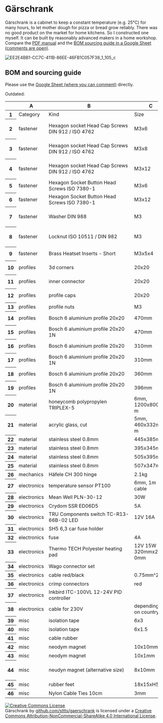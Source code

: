 # Gärschrank

Gärschrank is a cabinet to keep a constant temperature (e.g. 25°C) for many hours, to let mother dough for pizza or bread grow reliably. There was no good product on the market for home kitchens. So I constructed one myself. It can be built by reasonably advanced makers in a home workshop. Compare the [PDF manual](https://github.com/sttts/gaerschrank/raw/main/manual.pdf) and the [BOM sourcing guide in a Google Sheet (comments are open)](https://docs.google.com/spreadsheets/d/1iQExdZlAbJB_AZ4Cb8j4MoTpXGVJk9_lcCnTzCELtOU/edit?usp=sharing).

![EE2E4BB1-CC7C-411B-86EE-46FB1C057F38_1_105_c](https://user-images.githubusercontent.com/730123/141655357-31af5516-e4b0-4ad9-aaab-cb48141a5976.jpeg)

## BOM and sourcing guide

Please use the [Google Sheet (where you can comment)](https://docs.google.com/spreadsheets/d/1iQExdZlAbJB_AZ4Cb8j4MoTpXGVJk9_lcCnTzCELtOU/edit?usp=sharing) directly.

Outdated:

<table class="waffle" cellspacing="0" cellpadding="0"><thead><tr><th class="row-header freezebar-origin-ltr"></th><th id="0C0" style="width:100px;" class="column-headers-background">A</th><th id="0C1" style="width:269px;" class="column-headers-background">B</th><th id="0C2" style="width:100px;" class="column-headers-background">C</th><th id="0C3" style="width:66px;" class="column-headers-background">D</th><th id="0C4" style="width:147px;" class="column-headers-background">E</th><th id="0C5" style="width:136px;" class="column-headers-background">F</th><th id="0C6" style="width:131px;" class="column-headers-background">G</th></tr></thead><tbody><tr style="height: 20px"><th id="0R0" style="height: 20px;" class="row-headers-background"><div class="row-header-wrapper" style="line-height: 20px">1</div></th><td class="s0" dir="ltr">Category</td><td class="s0" dir="ltr">Kind</td><td class="s0" dir="ltr">Size</td><td class="s1" dir="ltr">Number</td><td class="s0" dir="ltr">Vendor</td><td class="s0"></td><td class="s0"></td></tr><tr style="height: 20px"><th id="0R1" style="height: 20px;" class="row-headers-background"><div class="row-header-wrapper" style="line-height: 20px">2</div></th><td class="s2" dir="ltr">fastener</td><td class="s2 softmerge" dir="ltr"><div class="softmerge-inner" style="width:266px;left:-1px">Hexagon socket Head Cap Screws DIN 912 / ISO 4762</div></td><td class="s2" dir="ltr">M3x6</td><td class="s3" dir="ltr">4</td><td class="s4" dir="ltr"><a target="_blank" href="https://www.amazon.de/Zylinderschrauben-mit-Innensechskant-Vollgewinde-Zylinderkopfschrauben/dp/B01H9LJSD2">Amazon.de</a></td><td class="s2" dir="ltr">or some DIN 912 set</td><td class="s2"></td></tr><tr style="height: 20px"><th id="0R2" style="height: 20px;" class="row-headers-background"><div class="row-header-wrapper" style="line-height: 20px">3</div></th><td class="s2" dir="ltr">fastener</td><td class="s2 softmerge" dir="ltr"><div class="softmerge-inner" style="width:266px;left:-1px">Hexagon socket Head Cap Screws DIN 912 / ISO 4762</div></td><td class="s2" dir="ltr">M3x8</td><td class="s3" dir="ltr">10</td><td class="s4" dir="ltr"><a target="_blank" href="https://www.amazon.de/Zylinderschrauben-mit-Innensechskant-Vollgewinde-Zylinderkopfschrauben/dp/B01H9LJT0Y">Amazon.de</a></td><td class="s2" dir="ltr">or some DIN 912 set</td><td class="s2"></td></tr><tr style="height: 20px"><th id="0R3" style="height: 20px;" class="row-headers-background"><div class="row-header-wrapper" style="line-height: 20px">4</div></th><td class="s2" dir="ltr">fastener</td><td class="s2 softmerge" dir="ltr"><div class="softmerge-inner" style="width:266px;left:-1px">Hexagon socket Head Cap Screws DIN 912 / ISO 4762</div></td><td class="s2" dir="ltr">M3x12</td><td class="s3" dir="ltr">2</td><td class="s4" dir="ltr"><a target="_blank" href="https://www.amazon.de/Zylinderschrauben-mit-Innensechskant-Vollgewinde-Zylinderkopfschrauben/dp/B01H9HDBAM">Amazon.de</a></td><td class="s2" dir="ltr">or some DIN 912 set</td><td class="s2"></td></tr><tr style="height: 20px"><th id="0R4" style="height: 20px;" class="row-headers-background"><div class="row-header-wrapper" style="line-height: 20px">5</div></th><td class="s2" dir="ltr">fastener</td><td class="s2 softmerge" dir="ltr"><div class="softmerge-inner" style="width:266px;left:-1px">Hexagon Socket Button Head Screws ISO 7380-1</div></td><td class="s2" dir="ltr">M3x6</td><td class="s3" dir="ltr">60</td><td class="s4" dir="ltr"><a target="_blank" href="https://www.amazon.de/gp/product/B07ZPTX8B2">Amazon.de</a></td><td class="s2"></td><td class="s2"></td></tr><tr style="height: 20px"><th id="0R5" style="height: 20px;" class="row-headers-background"><div class="row-header-wrapper" style="line-height: 20px">6</div></th><td class="s2" dir="ltr">fastener</td><td class="s2 softmerge" dir="ltr"><div class="softmerge-inner" style="width:266px;left:-1px">Hexagon Socket Button Head Screws ISO 7380-1</div></td><td class="s2" dir="ltr">M3x12</td><td class="s3" dir="ltr">8</td><td class="s4" dir="ltr"><a target="_blank" href="https://www.amazon.de/gp/product/B07ZPTX8B2">Amazon.de</a></td><td class="s2"></td><td class="s2"></td></tr><tr style="height: 20px"><th id="0R6" style="height: 20px;" class="row-headers-background"><div class="row-header-wrapper" style="line-height: 20px">7</div></th><td class="s2" dir="ltr">fastener</td><td class="s2" dir="ltr">Washer DIN 988</td><td class="s2" dir="ltr">M3</td><td class="s3" dir="ltr">14</td><td class="s4" dir="ltr"><a target="_blank" href="https://www.amazon.de/PROTECH-St%C3%BCck-Unterlegscheiben-Beilagscheiben-U-Scheiben/dp/B08GY8PQM7">Amazon.de</a></td><td class="s2" dir="ltr">or some DIN 912 set</td><td class="s2"></td></tr><tr style="height: 20px"><th id="0R7" style="height: 20px;" class="row-headers-background"><div class="row-header-wrapper" style="line-height: 20px">8</div></th><td class="s2" dir="ltr">fastener</td><td class="s2" dir="ltr">Locknut ISO 10511 / DIN 982</td><td class="s2" dir="ltr">M3</td><td class="s3" dir="ltr">8</td><td class="s4" dir="ltr"><a target="_blank" href="https://www.amazon.de/Sicherungsmutter-Sechskantmutter-selbstsichernde-Edelstahlmutter-Schraubenmutter/dp/B0852P9FHP">Amazon.de</a></td><td class="s2" dir="ltr">or some DIN 912 set</td><td class="s2"></td></tr><tr style="height: 20px"><th id="0R8" style="height: 20px;" class="row-headers-background"><div class="row-header-wrapper" style="line-height: 20px">9</div></th><td class="s2" dir="ltr">fastener</td><td class="s2" dir="ltr">Brass Heatset Inserts - Short</td><td class="s2" dir="ltr">M3x5x4</td><td class="s3" dir="ltr">10</td><td class="s5" dir="ltr"><a target="_blank" href="https://de.aliexpress.com/item/4000232858343.html?aff_fcid=87dd8fe68146462a98e4fbb16704c006-1636822732995-08076-_ANjqIj&amp;aff_fsk=_ANjqIj&amp;aff_platform=portals-tool&amp;sk=_ANjqIj&amp;aff_trace_key=87dd8fe68146462a98e4fbb16704c006-1636822732995-08076-_ANjqIj&amp;terminal_id=ac521905d0e84544bfaceef32d724231">AliExpress</a></td><td class="s5" dir="ltr"><a target="_blank" href="https://www.google.com/url?q=https://s.click.aliexpress.com/e/_ANjqIj&amp;sa=D&amp;source=editors&amp;ust=1636826154884000&amp;usg=AOvVaw3NRMss1hOxxgkmkG75X3KL">Aliexpress</a></td><td class="s4" dir="ltr"><a target="_blank" href="https://fermio.xyz/fermio-labs-gmbh/brass-heat-insert-5-x-4-mm-m3/">Fermio (Germany)</a></td></tr><tr style="height: 20px"><th id="0R9" style="height: 20px;" class="row-headers-background"><div class="row-header-wrapper" style="line-height: 20px">10</div></th><td class="s6" dir="ltr">profiles</td><td class="s6" dir="ltr">3d corners</td><td class="s6" dir="ltr">20x20</td><td class="s7" dir="ltr">8</td><td class="s8" dir="ltr"><a target="_blank" href="https://easy-systemprofile.de/Wuerfelverbinder-3D-20-x-20-Eckverbinder-186.html">Easy-Systemprofile.de</a></td><td class="s8" dir="ltr"><a target="_blank" href="https://www.ebay.de/itm/144041681624?var=443345449267">Ebay.de</a></td><td class="s6"></td></tr><tr style="height: 20px"><th id="0R10" style="height: 20px;" class="row-headers-background"><div class="row-header-wrapper" style="line-height: 20px">11</div></th><td class="s6" dir="ltr">profiles</td><td class="s6" dir="ltr">inner connector</td><td class="s6" dir="ltr">20x20</td><td class="s7" dir="ltr">4</td><td class="s8" dir="ltr"><a target="_blank" href="https://easy-systemprofile.de/Innenwinkel-Nut-6--Winkel--Aluminiumprofil-20x20-Nut-6.html">Easy-Systemprofile.de</a></td><td class="s6"></td><td class="s6"></td></tr><tr style="height: 20px"><th id="0R11" style="height: 20px;" class="row-headers-background"><div class="row-header-wrapper" style="line-height: 20px">12</div></th><td class="s6" dir="ltr">profiles</td><td class="s6" dir="ltr">profile caps</td><td class="s6" dir="ltr">20x20</td><td class="s7" dir="ltr">4</td><td class="s8" dir="ltr"><a target="_blank" href="https://easy-systemprofile.de/Abdeckkappe--Profilabdeckkappe--Endkappe--Kappe-fuer-Stirnseite--Profilabdeckkappe-20x20-Nut-6-481.html">Easy-Systemprofile.de</a></td><td class="s6"></td><td class="s6"></td></tr><tr style="height: 20px"><th id="0R12" style="height: 20px;" class="row-headers-background"><div class="row-header-wrapper" style="line-height: 20px">13</div></th><td class="s6" dir="ltr">profiles</td><td class="s6" dir="ltr">profile nuts</td><td class="s6" dir="ltr">M3</td><td class="s7" dir="ltr">84</td><td class="s8" dir="ltr"><a target="_blank" href="https://www.amazon.de/Federbelastete-Aluminium-Extrusionen-Schlitz-Zubeh%C3%B6r/dp/B08YNFGYNH">Amazon.de</a></td><td class="s6"></td><td class="s6"></td></tr><tr style="height: 20px"><th id="0R13" style="height: 20px;" class="row-headers-background"><div class="row-header-wrapper" style="line-height: 20px">14</div></th><td class="s6" dir="ltr">profiles</td><td class="s6" dir="ltr">Bosch 6 aluminium profile 20x20</td><td class="s6" dir="ltr">470mm</td><td class="s7" dir="ltr">2</td><td class="s8" dir="ltr"><a target="_blank" href="https://easy-systemprofile.de/Profil--Nutprofil--Aluprofil--Aluminiumprofil--Saarland--Aluprofil-20x20--Aluminiumprofil-20x20.html">Easy-Systemprofile.de</a></td><td class="s6"></td><td class="s6"></td></tr><tr style="height: 20px"><th id="0R14" style="height: 20px;" class="row-headers-background"><div class="row-header-wrapper" style="line-height: 20px">15</div></th><td class="s6" dir="ltr">profiles</td><td class="s6" dir="ltr">Bosch 6 aluminium profile 20x20 1N</td><td class="s6" dir="ltr">470mm</td><td class="s7" dir="ltr">2</td><td class="s8" dir="ltr"><a target="_blank" href="https://easy-systemprofile.de/Profil-20-1N--geschlossene-Nut--Design-Profil--Strebenprofil-466.html">Easy-Systemprofile.de</a></td><td class="s6"></td><td class="s6"></td></tr><tr style="height: 20px"><th id="0R15" style="height: 20px;" class="row-headers-background"><div class="row-header-wrapper" style="line-height: 20px">16</div></th><td class="s6" dir="ltr">profiles</td><td class="s6" dir="ltr">Bosch 6 aluminium profile 20x20</td><td class="s6" dir="ltr">310mm</td><td class="s7" dir="ltr">3</td><td class="s8" dir="ltr"><a target="_blank" href="https://easy-systemprofile.de/Profil--Nutprofil--Aluprofil--Aluminiumprofil--Saarland--Aluprofil-20x20--Aluminiumprofil-20x20.html">Easy-Systemprofile.de</a></td><td class="s6"></td><td class="s6"></td></tr><tr style="height: 20px"><th id="0R16" style="height: 20px;" class="row-headers-background"><div class="row-header-wrapper" style="line-height: 20px">17</div></th><td class="s6" dir="ltr">profiles</td><td class="s6" dir="ltr">Bosch 6 aluminium profile 20x20 1N</td><td class="s6" dir="ltr">310mm</td><td class="s7" dir="ltr">3</td><td class="s8" dir="ltr"><a target="_blank" href="https://easy-systemprofile.de/Profil-20-1N--geschlossene-Nut--Design-Profil--Strebenprofil-466.html">Easy-Systemprofile.de</a></td><td class="s6"></td><td class="s6"></td></tr><tr style="height: 20px"><th id="0R17" style="height: 20px;" class="row-headers-background"><div class="row-header-wrapper" style="line-height: 20px">18</div></th><td class="s6" dir="ltr">profiles</td><td class="s6" dir="ltr">Bosch 6 aluminium profile 20x20</td><td class="s6" dir="ltr">360mm</td><td class="s7" dir="ltr">6</td><td class="s8" dir="ltr"><a target="_blank" href="https://easy-systemprofile.de/Profil--Nutprofil--Aluprofil--Aluminiumprofil--Saarland--Aluprofil-20x20--Aluminiumprofil-20x20.html">Easy-Systemprofile.de</a></td><td class="s6"></td><td class="s6"></td></tr><tr style="height: 20px"><th id="0R18" style="height: 20px;" class="row-headers-background"><div class="row-header-wrapper" style="line-height: 20px">19</div></th><td class="s6" dir="ltr">profiles</td><td class="s6" dir="ltr">Bosch 6 aluminium profile 20x20 1N</td><td class="s6" dir="ltr">396mm</td><td class="s7" dir="ltr">4</td><td class="s8" dir="ltr"><a target="_blank" href="https://easy-systemprofile.de/Profil-20-1N--geschlossene-Nut--Design-Profil--Strebenprofil-466.html">Easy-Systemprofile.de</a></td><td class="s6"></td><td class="s6"></td></tr><tr style="height: 20px"><th id="0R19" style="height: 20px;" class="row-headers-background"><div class="row-header-wrapper" style="line-height: 20px">20</div></th><td class="s9" dir="ltr">material</td><td class="s9" dir="ltr">honeycomb polypropylen TRIPLEX-5</td><td class="s9 softmerge" dir="ltr"><div class="softmerge-inner" style="width:97px;left:-1px">6mm, 1200x800mm</div></td><td class="s10" dir="ltr">1</td><td class="s11" dir="ltr"><a target="_blank" href="https://www.ebay.de/itm/264971934425?var=564917312201">Ebay.de</a></td><td class="s9"></td><td class="s9"></td></tr><tr style="height: 20px"><th id="0R20" style="height: 20px;" class="row-headers-background"><div class="row-header-wrapper" style="line-height: 20px">21</div></th><td class="s9" dir="ltr">material</td><td class="s9" dir="ltr">acrylic glass, cut</td><td class="s9 softmerge" dir="ltr"><div class="softmerge-inner" style="width:97px;left:-1px">5mm, 460x332mm</div></td><td class="s10" dir="ltr">1</td><td class="s11" dir="ltr"><a target="_blank" href="https://www.hornbach.de/shop/Acrylglasplatte-5x1520x2050-mm-extrudiert/221658/artikel.html">Hornbach.de</a></td><td class="s9"></td><td class="s9"></td></tr><tr style="height: 20px"><th id="0R21" style="height: 20px;" class="row-headers-background"><div class="row-header-wrapper" style="line-height: 20px">22</div></th><td class="s9" dir="ltr">material</td><td class="s9" dir="ltr">stainless steel 0.8mm</td><td class="s9" dir="ltr">445x385mm</td><td class="s10" dir="ltr">1</td><td class="s11" dir="ltr"><a target="_blank" href="https://www.metallparadies.de/edelstahlblech-0-8mm-k240.html">Metallparadies.de</a></td><td class="s9"></td><td class="s9"></td></tr><tr style="height: 20px"><th id="0R22" style="height: 20px;" class="row-headers-background"><div class="row-header-wrapper" style="line-height: 20px">23</div></th><td class="s9" dir="ltr">material</td><td class="s9" dir="ltr">stainless steel 0.8mm</td><td class="s9" dir="ltr">395x345mm</td><td class="s10" dir="ltr">2</td><td class="s11" dir="ltr"><a target="_blank" href="https://www.metallparadies.de/edelstahlblech-0-8mm-k240.html">Metallparadies.de</a></td><td class="s9"></td><td class="s9"></td></tr><tr style="height: 20px"><th id="0R23" style="height: 20px;" class="row-headers-background"><div class="row-header-wrapper" style="line-height: 20px">24</div></th><td class="s9" dir="ltr">material</td><td class="s9" dir="ltr">stainless steel 0.8mm</td><td class="s9" dir="ltr">505x395mm</td><td class="s10" dir="ltr">1</td><td class="s11" dir="ltr"><a target="_blank" href="https://www.metallparadies.de/edelstahlblech-0-8mm-k240.html">Metallparadies.de</a></td><td class="s9"></td><td class="s9"></td></tr><tr style="height: 20px"><th id="0R24" style="height: 20px;" class="row-headers-background"><div class="row-header-wrapper" style="line-height: 20px">25</div></th><td class="s9" dir="ltr">material</td><td class="s9" dir="ltr">stainless steel 0.8mm</td><td class="s9" dir="ltr">507x347mm</td><td class="s10" dir="ltr">1</td><td class="s11" dir="ltr"><a target="_blank" href="https://www.metallparadies.de/edelstahlblech-0-8mm-k240.html">Metallparadies.de</a></td><td class="s9"></td><td class="s9"></td></tr><tr style="height: 20px"><th id="0R25" style="height: 20px;" class="row-headers-background"><div class="row-header-wrapper" style="line-height: 20px">26</div></th><td class="s12" dir="ltr">mechanics</td><td class="s12" dir="ltr">Häfele CH 300 hinge</td><td class="s12" dir="ltr">2.1kg</td><td class="s13" dir="ltr">2</td><td class="s14" dir="ltr"><a target="_blank" href="https://www.amazon.de/gp/product/B07QWS97LC">Amazon.de</a></td><td class="s12"></td><td class="s12"></td></tr><tr style="height: 20px"><th id="0R26" style="height: 20px;" class="row-headers-background"><div class="row-header-wrapper" style="line-height: 20px">27</div></th><td class="s15" dir="ltr">electronics</td><td class="s15" dir="ltr">temperature sensor PT100</td><td class="s15 softmerge" dir="ltr"><div class="softmerge-inner" style="width:97px;left:-1px">6mm, 1m cable</div></td><td class="s16" dir="ltr">1</td><td class="s17" dir="ltr"><a target="_blank" href="https://www.amazon.de/gp/product/B088V7MCPM">Amazon.de</a></td><td class="s15"></td><td class="s15"></td></tr><tr style="height: 20px"><th id="0R27" style="height: 20px;" class="row-headers-background"><div class="row-header-wrapper" style="line-height: 20px">28</div></th><td class="s15" dir="ltr">electronics</td><td class="s15" dir="ltr">Mean Well PLN-30-12</td><td class="s15" dir="ltr">30W</td><td class="s16" dir="ltr">1</td><td class="s17" dir="ltr"><a target="_blank" href="https://www.voelkner.de/products/773638/Mean-Well-PLN-30-12-LED-Treiber-LED-Trafo-Konstantspannung-Konstantstrom-30W-0-2.5A-8.4-12-V-DC-PFC-Schaltkreis.html">Voelkner.de</a></td><td class="s15"></td><td class="s15"></td></tr><tr style="height: 20px"><th id="0R28" style="height: 20px;" class="row-headers-background"><div class="row-header-wrapper" style="line-height: 20px">29</div></th><td class="s15" dir="ltr">electronics</td><td class="s15" dir="ltr">Crydom SSR ED06D5</td><td class="s15" dir="ltr">5A</td><td class="s16" dir="ltr">1</td><td class="s17" dir="ltr"><a target="_blank" href="https://www.voelkner.de/products/317088/Crydom-Halbleiterrelais-ED06D5-ED06D5-Last-Strom-max.-5A-Schaltspannung-max.-48-V-DC-Nullspannungsschaltend-1St..html">Voelkner.de</a></td><td class="s15"></td><td class="s15"></td></tr><tr style="height: 20px"><th id="0R29" style="height: 20px;" class="row-headers-background"><div class="row-header-wrapper" style="line-height: 20px">30</div></th><td class="s15" dir="ltr">electronics</td><td class="s15 softmerge" dir="ltr"><div class="softmerge-inner" style="width:266px;left:-1px">TRU Components switch TC-R13-66B-02 LED</div></td><td class="s15" dir="ltr">12V 16A</td><td class="s16" dir="ltr">1</td><td class="s17" dir="ltr"><a target="_blank" href="https://www.voelkner.de/products/1009466/TRU-Components-Wippschalter-TC-R13-66B-02-LED-12V-DC-12-V-DC-16A-1-x-Aus-Ein-rastend.html">Voelkner.de</a></td><td class="s15"></td><td class="s15"></td></tr><tr style="height: 20px"><th id="0R30" style="height: 20px;" class="row-headers-background"><div class="row-header-wrapper" style="line-height: 20px">31</div></th><td class="s15" dir="ltr">electronics</td><td class="s15" dir="ltr">SH5 6,3 car fuse holder</td><td class="s15"></td><td class="s16" dir="ltr">1</td><td class="s17" dir="ltr"><a target="_blank" href="https://www.voelkner.de/products/529698/SH5-6-3-Kfz-Flachsicherungs-Halter-Flachsicherung-Standard-Pole-1-1mm-1St..html">Voelkner.de</a></td><td class="s15"></td><td class="s15"></td></tr><tr style="height: 20px"><th id="0R31" style="height: 20px;" class="row-headers-background"><div class="row-header-wrapper" style="line-height: 20px">32</div></th><td class="s15" dir="ltr">electronics</td><td class="s15" dir="ltr">fuse</td><td class="s15" dir="ltr">4A</td><td class="s16" dir="ltr">1</td><td class="s17" dir="ltr"><a target="_blank" href="https://www.voelkner.de/products/337905/ESKA-340123-340.123-Standard-Flachsicherung-4A-Rosa.html">Voelkner.de</a></td><td class="s15"></td><td class="s15"></td></tr><tr style="height: 20px"><th id="0R32" style="height: 20px;" class="row-headers-background"><div class="row-header-wrapper" style="line-height: 20px">33</div></th><td class="s15" dir="ltr">electronics</td><td class="s15" dir="ltr">Thermo TECH Polyester heating pad</td><td class="s15 softmerge" dir="ltr"><div class="softmerge-inner" style="width:97px;left:-1px">12V 15W 320mmx230mm</div></td><td class="s16" dir="ltr">2</td><td class="s17" dir="ltr"><a target="_blank" href="https://www.voelkner.de/products/29763/Thermo-TECH-Polyester-Heizfolie-selbstklebend-12-V-DC-12-V-AC-15W-Schutzart-IPX4-L-x-B-330mm-x-230mm.html">Voelkner.de</a></td><td class="s15"></td><td class="s15"></td></tr><tr style="height: 20px"><th id="0R33" style="height: 20px;" class="row-headers-background"><div class="row-header-wrapper" style="line-height: 20px">34</div></th><td class="s15" dir="ltr">electronics</td><td class="s15" dir="ltr">Wago connector set</td><td class="s15"></td><td class="s16" dir="ltr">handful</td><td class="s17" dir="ltr"><a target="_blank" href="https://www.amazon.de/gp/product/B0846QDN1Y">Voelkner.de</a></td><td class="s15"></td><td class="s15"></td></tr><tr style="height: 20px"><th id="0R34" style="height: 20px;" class="row-headers-background"><div class="row-header-wrapper" style="line-height: 20px">35</div></th><td class="s15" dir="ltr">electronics</td><td class="s15" dir="ltr">cable red/black</td><td class="s15" dir="ltr">0.75mm^2</td><td class="s16" dir="ltr">5m</td><td class="s17" dir="ltr"><a target="_blank" href="https://www.amazon.de/NorthPada-Einzellitze-Elektronik-Elektrische-Niederspannung/dp/B093FGV5W6">Amazon.de</a></td><td class="s15"></td><td class="s15"></td></tr><tr style="height: 20px"><th id="0R35" style="height: 20px;" class="row-headers-background"><div class="row-header-wrapper" style="line-height: 20px">36</div></th><td class="s15" dir="ltr">electronics</td><td class="s15" dir="ltr">crimp connectors</td><td class="s15" dir="ltr">red</td><td class="s16" dir="ltr">1 set</td><td class="s17" dir="ltr"><a target="_blank" href="https://www.amazon.de/Quetschverbinder-Steckverbinder-Flachsteckh%C3%BClsen-Ringkabelschuhe-Sto%C3%9Fverbinder/dp/B08BZR36XJ">Amazon.de</a></td><td class="s15"></td><td class="s15"></td></tr><tr style="height: 20px"><th id="0R36" style="height: 20px;" class="row-headers-background"><div class="row-header-wrapper" style="line-height: 20px">37</div></th><td class="s15" dir="ltr">electronics</td><td class="s15" dir="ltr">Inkbird ITC-100VL 12-24V PID controller</td><td class="s15" dir="ltr"></td><td class="s16" dir="ltr">1</td><td class="s17" dir="ltr"><a target="_blank" href="https://www.ebay.de/itm/193710329458">Ebay.de</a></td><td class="s15"></td><td class="s15"></td></tr><tr style="height: 20px"><th id="0R37" style="height: 20px;" class="row-headers-background"><div class="row-header-wrapper" style="line-height: 20px">38</div></th><td class="s15" dir="ltr">electronics</td><td class="s15" dir="ltr">cable for 230V</td><td class="s15 softmerge" dir="ltr"><div class="softmerge-inner" style="width:97px;left:-1px">depending on country</div></td><td class="s16" dir="ltr">1</td><td class="s17" dir="ltr"></td><td class="s15"></td><td class="s15"></td></tr><tr style="height: 20px"><th id="0R38" style="height: 20px;" class="row-headers-background"><div class="row-header-wrapper" style="line-height: 20px">39</div></th><td class="s18" dir="ltr">misc</td><td class="s18" dir="ltr">isolation tape</td><td class="s18" dir="ltr">6x3</td><td class="s19" dir="ltr">2m</td><td class="s20" dir="ltr"><a target="_blank" href="https://www.amazon.de/gp/product/B0951X56JP">Amazon.de</a></td><td class="s18"></td><td class="s18"></td></tr><tr style="height: 20px"><th id="0R39" style="height: 20px;" class="row-headers-background"><div class="row-header-wrapper" style="line-height: 20px">40</div></th><td class="s18" dir="ltr">misc</td><td class="s18" dir="ltr">isolation tape</td><td class="s18" dir="ltr">6x1.5</td><td class="s19" dir="ltr">2m</td><td class="s20" dir="ltr"><a target="_blank" href="https://www.amazon.de/gp/product/B094V3ZH7T">Amazon.de</a></td><td class="s18"></td><td class="s18"></td></tr><tr style="height: 20px"><th id="0R40" style="height: 20px;" class="row-headers-background"><div class="row-header-wrapper" style="line-height: 20px">41</div></th><td class="s18" dir="ltr">misc</td><td class="s18" dir="ltr">cable rubber</td><td class="s18"></td><td class="s19" dir="ltr">1</td><td class="s20" dir="ltr"><a target="_blank" href="https://www.amazon.de/gp/product/B01KFV1M96">Amazon.de</a></td><td class="s18"></td><td class="s18"></td></tr><tr style="height: 20px"><th id="0R41" style="height: 20px;" class="row-headers-background"><div class="row-header-wrapper" style="line-height: 20px">42</div></th><td class="s18" dir="ltr">misc</td><td class="s18" dir="ltr">neodym magnet</td><td class="s18" dir="ltr">10x10mm</td><td class="s19" dir="ltr">2</td><td class="s20" dir="ltr"><a target="_blank" href="https://www.amazon.de/gp/product/B08GM8XVMY">Amazon.de</a></td><td class="s18"></td><td class="s18"></td></tr><tr style="height: 20px"><th id="0R42" style="height: 20px;" class="row-headers-background"><div class="row-header-wrapper" style="line-height: 20px">43</div></th><td class="s18" dir="ltr">misc</td><td class="s18" dir="ltr">neodym magnet</td><td class="s18" dir="ltr">10x1mm</td><td class="s19" dir="ltr">2</td><td class="s20" dir="ltr"><a target="_blank" href="https://www.amazon.de/gp/product/B00AAWEBB2">Amazon.de</a></td><td class="s18"></td><td class="s18"></td></tr><tr style="height: 20px"><th id="0R43" style="height: 20px;" class="row-headers-background"><div class="row-header-wrapper" style="line-height: 20px">44</div></th><td class="s18" dir="ltr">misc</td><td class="s18" dir="ltr">neudyn magnet (alternative size)</td><td class="s21" dir="ltr">8x10mm</td><td class="s22 softmerge" dir="ltr"><div class="softmerge-inner" style="width:66px;left:-3px">2 (alternative)</div></td><td class="s23" dir="ltr"><a target="_blank" href="https://www.amazon.de/gp/product/B082ZBGDN8">Amazon.de</a></td><td class="s18"></td><td class="s18"></td></tr><tr style="height: 20px"><th id="0R44" style="height: 20px;" class="row-headers-background"><div class="row-header-wrapper" style="line-height: 20px">45</div></th><td class="s18" dir="ltr">misc</td><td class="s18" dir="ltr">rubber feet</td><td class="s18" dir="ltr">18x15xH5mm</td><td class="s19" dir="ltr">4</td><td class="s20" dir="ltr"><a target="_blank" href="https://www.amazon.de/gp/product/B07NZ3XYBR">Amazon.de</a></td><td class="s18"></td><td class="s18"></td></tr><tr style="height: 20px"><th id="0R45" style="height: 20px;" class="row-headers-background"><div class="row-header-wrapper" style="line-height: 20px">46</div></th><td class="s18" dir="ltr">misc</td><td class="s18" dir="ltr">Nylon Cable Ties 10cm</td><td class="s18" dir="ltr">3mm</td><td class="s19" dir="ltr">10</td><td class="s20" dir="ltr"><a target="_blank" href="https://www.amazon.de/Kabelbinder-Rscolila-Hochleistungs-Kabelmanagement-Schwarz/dp/B08XM3N47L">Amazon.de</a></td><td class="s18"></td><td class="s18"></td></tr></tbody></table>

<a rel="license" href="http://creativecommons.org/licenses/by-nc-sa/4.0/"><img alt="Creative Commons License" style="border-width:0" src="https://i.creativecommons.org/l/by-nc-sa/4.0/88x31.png" /></a><br /><span xmlns:dct="http://purl.org/dc/terms/" property="dct:title">Gärschrank</span> by <a xmlns:cc="http://creativecommons.org/ns#" href="github.com/sttts/gaerschrank" property="cc:attributionName" rel="cc:attributionURL">github.com/sttts/gaerschrank</a> is licensed under a <a rel="license" href="http://creativecommons.org/licenses/by-nc-sa/4.0/">Creative Commons Attribution-NonCommercial-ShareAlike 4.0 International License</a>.
